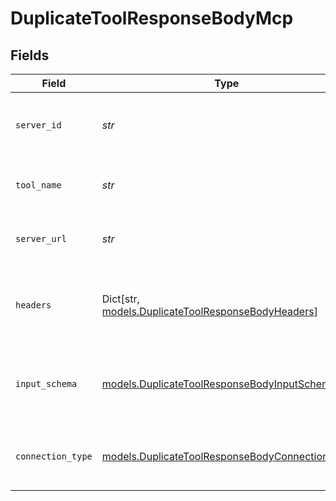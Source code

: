 # DuplicateToolResponseBodyMcp


## Fields

| Field                                                                                                  | Type                                                                                                   | Required                                                                                               | Description                                                                                            |
| ------------------------------------------------------------------------------------------------------ | ------------------------------------------------------------------------------------------------------ | ------------------------------------------------------------------------------------------------------ | ------------------------------------------------------------------------------------------------------ |
| `server_id`                                                                                            | *str*                                                                                                  | :heavy_check_mark:                                                                                     | The ID of the MCP server this tool belongs to                                                          |
| `tool_name`                                                                                            | *str*                                                                                                  | :heavy_check_mark:                                                                                     | The original tool name from the MCP server                                                             |
| `server_url`                                                                                           | *str*                                                                                                  | :heavy_check_mark:                                                                                     | The MCP server URL (cached for execution)                                                              |
| `headers`                                                                                              | Dict[str, [models.DuplicateToolResponseBodyHeaders](../models/duplicatetoolresponsebodyheaders.md)]    | :heavy_minus_sign:                                                                                     | HTTP headers for MCP server requests (encrypted format)                                                |
| `input_schema`                                                                                         | [models.DuplicateToolResponseBodyInputSchema](../models/duplicatetoolresponsebodyinputschema.md)       | :heavy_check_mark:                                                                                     | The original MCP tool input schema for LLM conversion                                                  |
| `connection_type`                                                                                      | [models.DuplicateToolResponseBodyConnectionType](../models/duplicatetoolresponsebodyconnectiontype.md) | :heavy_check_mark:                                                                                     | The connection type used by the MCP server                                                             |